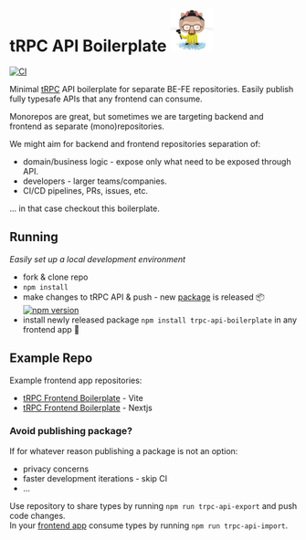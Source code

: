 # tRPC API Boilerplate ![Heisenberg](https://raw.githubusercontent.com/mkosir/trpc-fe-boilerplate/main/misc/heisenberg_75.png)

[![CI][ci-badge]][ci-url]

Minimal [tRPC](https://trpc.io/) API boilerplate for separate BE-FE repositories. Easily publish fully typesafe APIs that any frontend can consume.

Monorepos are great, but sometimes we are targeting backend and frontend as separate (mono)repositories.

We might aim for backend and frontend repositories separation of:

- domain/business logic - expose only what need to be exposed through API.
- developers - larger teams/companies.
- CI/CD pipelines, PRs, issues, etc.

... in that case checkout this boilerplate.

## Running

_Easily set up a local development environment_

- fork & clone repo
- `npm install`
- make changes to tRPC API & push - new [package](https://www.npmjs.com/package/trpc-api-boilerplate) is released 📦 [![npm version][npm-badge]][npm-url]
- install newly released package `npm install trpc-api-boilerplate` in any frontend app 🚀

## Example Repo

Example frontend app repositories:

- [tRPC Frontend Boilerplate](https://github.com/mkosir/trpc-fe-boilerplate) - Vite
- [tRPC Frontend Boilerplate](https://github.com/mkosir/trpc-fe-boilerplate) - Nextjs

### Avoid publishing package?

If for whatever reason publishing a package is not an option:

- privacy concerns
- faster development iterations - skip CI
- ...

Use repository to share types by running `npm run trpc-api-export` and push code changes.  
In your [frontend app](https://github.com/mkosir/trpc-fe-boilerplate-vite/blob/main/package.json#L7) consume types by running `npm run trpc-api-import`.

<!-- Badges -->

[ci-badge]: https://github.com/mkosir/trpc-api-boilerplate/actions/workflows/CI.yml/badge.svg
[ci-url]: https://github.com/mkosir/trpc-api-boilerplate/actions/workflows/CI.yml
[npm-url]: https://www.npmjs.com/package/trpc-api-boilerplate
[npm-badge]: https://img.shields.io/npm/v/trpc-api-boilerplate.svg
